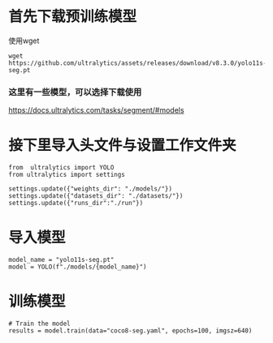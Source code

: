 # 首先下载预训练模型
使用wget
```
wget https://github.com/ultralytics/assets/releases/download/v8.3.0/yolo11s-seg.pt
```
### 这里有一些模型，可以选择下载使用
<https://docs.ultralytics.com/tasks/segment/#models>



# 接下里导入头文件与设置工作文件夹
```
from  ultralytics import YOLO
from ultralytics import settings

settings.update({"weights_dir": "./models/"})
settings.update({"datasets_dir": "./datasets/"})
settings.update({"runs_dir":"./run"})
```

# 导入模型
```
model_name = "yolo11s-seg.pt"
model = YOLO(f"./models/{model_name}")
```

# 训练模型
```
# Train the model
results = model.train(data="coco8-seg.yaml", epochs=100, imgsz=640)
```



